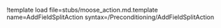 !template load file=stubs/moose_action.md.template name=AddFieldSplitAction syntax=/Preconditioning/AddFieldSplitAction